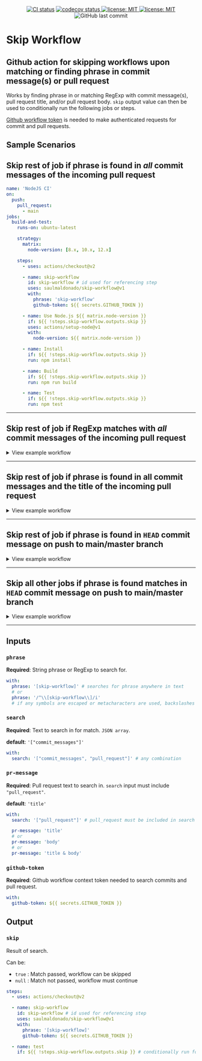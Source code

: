 <p align="center">
  <a href="https://github.com/saulmaldonado/skip-workflow/actions?query=workflow%3ACI"><img alt="CI status" src="https://github.com/saulmaldonado/skip-workflow/workflows/CI/badge.svg"></a>
  <a href="https://codecov.io/gh/saulmaldonado/skip-workflow">
  <img alt="codecov status" src="https://codecov.io/gh/saulmaldonado/skip-workflow/branch/main/graph/badge.svg" />
</a>
  <a href="https://opensource.org/licenses/MIT">
  <img alt="license: MIT" src="https://img.shields.io/badge/License-MIT-yellow.svg" />
</a>
  <a href="http://makeapullrequest.com">
  <img alt="license: MIT" src="https://img.shields.io/badge/PRs-welcome-brightgreen.svg" />
</a>
<img alt="GitHub last commit" src="https://img.shields.io/github/last-commit/saulmaldonado/skip-workflow">
</p>

# Skip Workflow

## Github action for skipping workflows upon matching or finding phrase in commit message(s) or pull request

Works by finding phrase in or matching RegExp with commit message(s), pull request title, and/or pull request body. `skip` output value can then be used to conditionally run the following jobs or steps.

[Github workflow token](https://docs.github.com/en/free-pro-team@latest/actions/reference/authentication-in-a-workflow#using-the-github_token-in-a-workflow) is needed to make authenticated requests for commit and pull requests.

## Sample Scenarios

## Skip rest of job if phrase is found in **_all_** commit messages of the incoming pull request

```yaml
name: 'NodeJS CI'
on:
  push:
    pull_request:
      - main
jobs:
  build-and-test:
    runs-on: ubuntu-latest

    strategy:
      matrix:
        node-version: [8.x, 10.x, 12.x]

    steps:
      - uses: actions/checkout@v2

      - name: skip-workflow
        id: skip-workflow # id used for referencing step
        uses: saulmaldonado/skip-workflow@v1
        with:
          phrase: 'skip-workflow'
          github-token: ${{ secrets.GITHUB_TOKEN }}

      - name: Use Node.js ${{ matrix.node-version }}
        if: ${{ !steps.skip-workflow.outputs.skip }}
        uses: actions/setup-node@v1
        with:
          node-version: ${{ matrix.node-version }}

      - name: Install
        if: ${{ !steps.skip-workflow.outputs.skip }}
        run: npm install

      - name: Build
        if: ${{ !steps.skip-workflow.outputs.skip }}
        run: npm run build

      - name: Test
        if: ${{ !steps.skip-workflow.outputs.skip }}
        run: npm test
```

---

## Skip rest of job if RegExp matches with **_all_** commit messages of the incoming pull request

<details>
  <summary>View example workflow </summary>

```yaml
name: 'NodeJS CI'
on:
  push:
    pull_request:
      - main
jobs:
  build-and-test:
    runs-on: ubuntu-latest

    strategy:
      matrix:
        node-version: [8.x, 10.x, 12.x]

    steps:
      - uses: actions/checkout@v2

      - name: skip-workflow
        id: skip-workflow # id used for referencing step
        uses: saulmaldonado/skip-workflow@v1
        with:
          phrase: '/^\\[skip-workflow\\]/i' # matches with commits starting with '[skip-workflow]'
          github-token: ${{ secrets.GITHUB_TOKEN }}

      - name: Use Node.js ${{ matrix.node-version }}
        if: ${{ !steps.skip-workflow.outputs.skip }}
        uses: actions/setup-node@v1
        with:
          node-version: ${{ matrix.node-version }}

      - name: Install
        if: ${{ !steps.skip-workflow.outputs.skip }}
        run: npm install

      - name: Build
        if: ${{ !steps.skip-workflow.outputs.skip }}
        run: npm run build

      - name: Test
        if: ${{ !steps.skip-workflow.outputs.skip }}
        run: npm test
```

</details>

---

## Skip rest of job if phrase is found in **all** commit messages and the **title** of the incoming pull request

<details>
  <summary>View example workflow </summary>

```yaml
name: 'NodeJS CI'
on:
  push:
    pull_request:
      - main
jobs:
  build-and-test:
    runs-on: ubuntu-latest

    strategy:
      matrix:
        node-version: [8.x, 10.x, 12.x]

    steps:
      - uses: actions/checkout@v2

      - name: skip-workflow
        id: skip-workflow # id used for referencing step
        uses: saulmaldonado/skip-workflow@v1
        with:
          phrase: '[skip-workflow]'
          search: '["commit_messages", "pull_request"]' # search commits and pr title
          pr-message: 'title'
          github-token: ${{ secrets.GITHUB_TOKEN }}

      - name: Use Node.js ${{ matrix.node-version }}
        if: ${{ !steps.skip-workflow.outputs.skip }}
        uses: actions/setup-node@v1
        with:
          node-version: ${{ matrix.node-version }}

      - name: Install
        if: ${{ !steps.skip-workflow.outputs.skip }}
        run: npm install

      - name: Build
        if: ${{ !steps.skip-workflow.outputs.skip }}
        run: npm run build

      - name: Test
        if: ${{ !steps.skip-workflow.outputs.skip }}
        run: npm test
```

</details>

---

## Skip rest of job if phrase is found in `HEAD` commit message on push to main/master branch

<details>

  <summary>View example workflow </summary>

```yaml
name: 'NodeJS CI'
on:
  push:
    branches:
      - main
jobs:
  build-and-test:
    runs-on: ubuntu-latest

    strategy:
      matrix:
        node-version: [8.x, 10.x, 12.x]

    steps:
      - uses: actions/checkout@v2

      - name: skip-workflow
        id: skip-workflow # id used for referencing step
        uses: saulmaldonado/skip-workflow@v1
        with:
          phrase: '[skip-workflow]'
          github-token: ${{ secrets.GITHUB_TOKEN }}

      - name: Use Node.js ${{ matrix.node-version }}
        if: ${{ !steps.skip-workflow.outputs.skip }}
        uses: actions/setup-node@v1
        with:
          node-version: ${{ matrix.node-version }}

      - name: Install
        if: ${{ !steps.skip-workflow.outputs.skip }}
        run: npm install

      - name: Build
        if: ${{ !steps.skip-workflow.outputs.skip }}
        run: npm run build

      - name: Test
        if: ${{ !steps.skip-workflow.outputs.skip }}
        run: npm test
```

</details>

---

## Skip all other jobs if phrase is found matches in `HEAD` commit message on push to main/master branch

<details>

  <summary>View example workflow </summary>

```yaml
name: 'NodeJS CI'
on:
  push:
    branches:
      - main
jobs:
  skip-workflow:
    runs-on: ubuntu-latest

    outputs:
      skip: ${{ steps.skip-workflow.outputs.skip }}

    strategy:
      matrix:
        node-version: [8.x, 10.x, 12.x]

    steps:
      - uses: actions/checkout@v2

      - name: skip-workflow
        id: skip-workflow # id used for referencing step
        uses: saulmaldonado/skip-workflow@v1
        with:
          phrase: '[skip-workflow]'
          github-token: ${{ secrets.GITHUB_TOKEN }}

  build:
    needs: skip-workflow # needs is required for reference and to prevent both jobs running at the same time

    if: ${{ !needs.skip-workflow.outputs.skip }}
    runs-on: ubuntu-latest
    steps:
      - uses: actions/checkout@v2

      - name: Use Node.js ${{ matrix.node-version }}
        uses: actions/setup-node@v1
        with:
          node-version: ${{ matrix.node-version }}

      - name: Install
        if: ${{ !steps.skip-workflow.outputs.skip }}
        run: npm install

      - name: Build
        if: ${{ !steps.skip-workflow.outputs.skip }}
        run: npm run build
```

</details>

---

## Inputs

### `phrase`

**Required**: String phrase or RegExp to search for.

```yaml
with:
  phrase: '[skip-workflow]' # searches for phrase anywhere in text
  # or
  phrase: '/^\\[skip-workflow\\]/i'
  # if any symbols are escaped or metacharacters are used, backslashes must be escaped to work
```

### `search`

**Required**: Text to search in for match. `JSON array`.

**default**: `'["commit_messages"]'`

```yaml
with:
  search: '["commit_messages", "pull_request"]' # any combination
```

### `pr-message`

**Required**: Pull request text to search in. `search` input must include `"pull_request"`.

**default**: `'title'`

```yaml
with:
  search: '["pull_request"]' # pull_request must be included in search input array

  pr-message: 'title'
  # or
  pr-message: 'body'
  # or
  pr-message: 'title & body'
```

### `github-token`

**Required**: Github workflow context token needed to search commits and pull request.

```yaml
with:
  github-token: ${{ secrets.GITHUB_TOKEN }}
```

## Output

### `skip`

Result of search.

Can be:

- `true` : Match passed, workflow can be skipped
- `null` : Match not passed, workflow must continue

```yaml
steps:
  - uses: actions/checkout@v2

  - name: skip-workflow
    id: skip-workflow # id used for referencing step
    uses: saulmaldonado/skip-workflow@v1
    with:
      phrase: '[skip-workflow]'
      github-token: ${{ secrets.GITHUB_TOKEN }}

  - name: test
    if: ${{ !steps.skip-workflow.outputs.skip }} # conditionally run following steps
```
